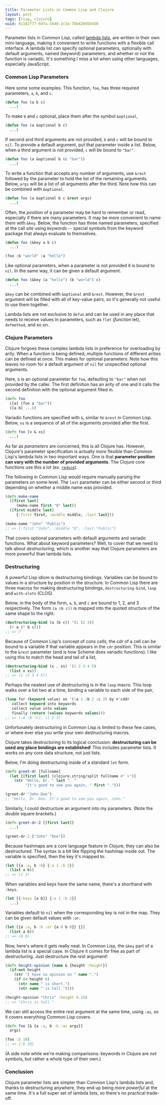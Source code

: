 ```yaml
---
title: Parameter Lists in Common Lisp and Clojure
layout: post
tags: [lisp, clojure]
uuid: 01182f77-6dfa-3448-2c3a-7bb428d5b430
---
```


Parameter lists in Common Lisp, called [lambda lists][lambda-list],
are written in their own mini-language, making it convenient to write
functions with a flexible call interface. A lambda list can specify
optional parameters, optionally with default arguments, named
(keyword) parameters, and whether or not the function is
variadic. It's something I miss a lot when using other languages,
especially JavaScript.

### Common Lisp Parameters

Here some some examples. This function, `foo`, has three required
parameters, `a`, `b`, and `c`.

~~~cl
(defun foo (a b c)
  ...)
~~~


To make `b` and `c` optional, place them after the symbol `&optional`,

~~~cl
(defun foo (a &optional b c)
  ...)
~~~


If second and third arguments are not provided, `b` and `c` will be
bound to `nil`. To provide a default argument, put that parameter
inside a list. Below, when a third argument is not provided, `c` will
be bound to `"bar"`.

~~~cl
(defun foo (a &optional b (c "bar"))
  ...)
~~~


To write a function that accepts any number of arguments, use `&rest`
followed by the parameter to hold the list of the remaining
arguments. Below, `args` will be a list of all arguments after the
third. Note how this can be combined with `&optional`.

~~~cl
(defun foo (a &optional b c &rest args)
  ...)
~~~


Often, the *position* of a parameter may be hard to remember or read,
especially if there are many parameters. It may be more convenient to
name them with `&key`. Below, the function has three named parameters,
specified at the call site using *keywords* -- special symbols from
the keyword package that always evaluate to themselves.

~~~cl
(defun foo (&key a b c)
  ...)

(foo :b "world" :a "hello")
~~~

Like optional parameters, when a parameter is not provided it is bound
to `nil`. In the same way, it can be given a default argument.

~~~cl
(defun foo (&key (a "hello") (b "world") c)
  ...)
~~~

`&key` can be combined with `&optional` and `&rest`. However, the
`&rest` argument will be filled with all of key-value pairs, so it's
generally not useful to use them together.

Lambda lists are not exclusive to `defun` and can be used in any place
that needs to receive values in parameters, such as `flet` (*function*
let), `defmethod`, and so on.

### Clojure Parameters

Clojure forgoes these complex lambda lists in preference for
overloading by arity. When a function is being defined, multiple
functions of different arities can be defined at once. This makes for
optional parameters. Note how this leaves no room for a default
argument of `nil` for unspecified optional arguments.

Here, `b` is an optional parameter for `foo`, defaulting to `"bar"`
when not provided by the caller. The first definition has an arity of
one and it calls the second definition with the optional argument
filled in.

~~~clojure
(defn foo
  ([a] (foo a "bar"))
  ([a b] ...))
~~~

Variadic functions are specified with `&`, similar to `&rest` in
Common Lisp. Below, `xs` is a sequence of all of the arguments
provided after the first.

~~~clojure
(defn foo [x & xs]
  ...)
~~~

As far as *parameters* are concerned, this is all Clojure
has. However, Clojure's parameter specification is actually *more*
flexible than Common Lisp's lambda lists in two important ways. One is
that **parameter position can vary with the number of provided
arguments**. The Clojure core functions use this a lot (ex.
[`reduce`][reduce]).

The following in Common Lisp would require manually parsing the
parameters on some level. The `last` parameter can be either second or
third depending on whether a middle name was provided.

~~~clojure
(defn make-name
  ([first last]
     (make-name first "Q" last))
  ([first middle last]
     {:first first, :middle middle, :last last}))

(make-name "John" "Public")
;; => {:first "John", :middle "Q", :last "Public"}
~~~

That covers optional parameters with default arguments and variadic
functions. What about keyword parameters? Well, to cover that we need
to talk about *destructuring*, which is another way that Clojure
parameters are more powerful than lambda lists.

### Destructuring

A powerful Lisp idiom is destructuring bindings. Variables can be
bound to values in a structure by position in the structure. In Common
Lisp there are three macros for making destructuring bindings,
`destructuring-bind`, `loop` and `with-slots` (CLOS).

Below, in the body of the form, `a`, `b`, and `c` are bound to 1, 2,
and 3 respectively. The form `(a (b c))` is mapped into the quoted
structure of the same shape to the right.

~~~cl
(destructuring-bind (a (b c)) '(1 (2 3))
  (+ a (* b c)))
;; => 7
~~~

Because of Common Lisp's concept of *cons cells*, the *cdr* of a cell
can be bound to a variable if that variable appears in the `cdr`
position. This is similar to the `&rest` parameter (and is how Scheme
does variadic functions). I like using this to match the head and tail
of a list,

~~~cl
(destructuring-bind (x . xs) '(1 2 3 4 5)
  (list x xs))
;; => (1 (2 3 4 5))
~~~

Perhaps the neatest use of destructuring is in the `loop` macro. This
loop walks over a list two at a time, binding a variable to each side
of the pair,

~~~cl
(loop for (keyword value) on '(:a 1 :b 2 :c 3) by #'cddr
   collect keyword into keywords
   collect value into values
   finally (return (values keywords values)))
;; => (:A :B :C), (1 2 3)
~~~

Unfortunately destructuring in Common Lisp is limited to these few
cases, or where ever else you write your own destructuring macros.

Clojure takes destructuring to its logical conclusion: **destructuring
can be used any place bindings are established**! This includes
parameter lists. It works on any core data structure, not just lists.

Below, I'm doing destructuring inside of a standard `let` form.

~~~clojure
(defn greet-dr [fullname]
  (let [[first last] (clojure.string/split fullname #" +")]
    (str "Hello, Dr. " last ". "
         "It's good to see you again, " first ".")))

(greet-dr "John Doe")
;; "Hello, Dr. Doe. It's good to see you again, John."
~~~

Similarly, I could destructure an argument into my parameters. (Note
the double square brackets.)

~~~clojure
(defn greet-dr-2 [[first last]]
  ...)

(greet-dr-2 ["John" "Doe"])
~~~

Because hashmaps are a core language feature in Clojure, they can also
be destructured. The syntax is a bit like flipping the hashmap inside
out. The variable is specified, then the key it's mapped to.

~~~clojure
(let [{a :a, b :b} {:a 1 :b 2}]
  (list a b))
;; => (1 2)
~~~

When variables and keys have the same name, there's a shorthand with
`:keys`.

~~~clojure
(let [{:keys [a b]} {:a 1 :b 2}]
  ...)
~~~

Variables default to `nil` when the corresponding key is not in the
map. They can be given default values with `:or`.

~~~clojure
(let [{a :a, b :b :or {a 0 b 0}} {}]
  (list a b))
;; => (0 0)
~~~

Now, here's where it gets really neat. In Common Lisp, the `&key` part
of a lambda list is a special case. In Clojure it comes for free as
part of destructuring. Just destructure the *rest* argument!

~~~clojure
(defn height-opinion [name & {height :height}]
  (if-not height
    (str "I have no opinion on " name ".")
    (if (< height 6)
      (str name " is short.")
      (str name " is tall."))))

(height-opinion "Chris" :height 6.25)
;; => "Chris is tall."
~~~

We can still access the entire rest argument at the same time, using
`:as`, so it covers everything Common Lisp covers.

~~~clojure
(defn foo [& {a :a, b :b :as args}]
  args)

(foo :b 10)
;; => {:b 10}
~~~

(A side note while we're making comparisons: keywords in Clojure are
*not* symbols, but rather a whole type of their own.)

### Conclusion

Clojure parameter lists are simpler than Common Lisp's lambda lists
and, thanks to destructuring anywhere, they end up being *more
powerful* at the same time. It's a full super set of lambda lists, so
there's no practical trade-off.


[lambda-list]: http://www.lispworks.com/documentation/HyperSpec/Body/03_d.htm
[reduce]: http://clojuredocs.org/clojure_core/1.2.0/clojure.core/reduce
